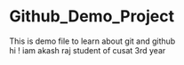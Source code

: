 # Github_Demo_Project
This is demo file to learn about git and github
<br>
hi ! iam akash raj student of cusat 3rd year
